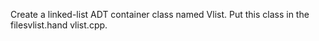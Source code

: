 Create a linked-list ADT container class named Vlist. Put this class in the filesvlist.hand vlist.cpp. 
